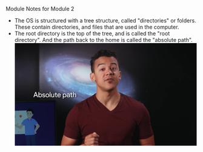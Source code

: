 Module Notes for Module 2

- The OS is structured with a tree structure, called "directories" or folders. These contain directories,
and files that are used in the computer.
- The root directory is the top of the tree, and is called the "root directory". And the path back to the home
is called the "absolute path".
![absolute path](<Screenshot (442).png>)
